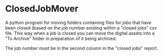 # ClosedJobMover

A python program for moving folders containing files for jobs that have been closed (based on the job number existing within a "closed jobs" csv file. This way when a job is closed you can move the digital assets into a "To Archive" folder in preparation of it being archived.

The job number must be in the second column in the "closed jobs" report.
